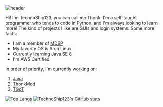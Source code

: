 ![header](https://capsule-render.vercel.app/api?type=rect&color=gradient&height=150&section=footer&text=TechnoShip123&fontSize=70)

Hi! I'm TechnoShip123, you can call me Thonk. I'm a self-taught programmer who tends to code in Python, and I'm always looking to learn more! The kind of projects I like are GUIs and login systems. Some more facts:
- I am a member of [MDSP](https://github.com/m-d-s-t)
- My favorite OS is Arch Linux
- Currently learning Java SE 8
- I'm AWS Certified

In order of priority, I'm currently working on:
1. [Java](https://www.oracle.com/java/technologies/javase-jdk11-downloads.html)
2. [ThonkMod](https://github.com/TechnoShip123/ThonkMod/)
3. [TGoT](https://github.com/TechnoShip123/TGoT/)

[![Top Langs](https://github-readme-stats.vercel.app/api/top-langs/?username=TechnoShip123&count_private=true&theme=calm&cache_seconds=7288)](https://github.com/technoship123/technoship123)
[![TechnoShip123's GitHub stats](https://github-readme-stats.vercel.app/api?username=TechnoShip123&count_private=true&show_icons=true&theme=calm&cache_seconds=7200)](https://github.com/technoship123/technoship123)
